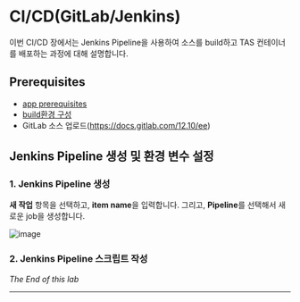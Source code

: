 

# CI/CD(GitLab/Jenkins)
이번 CI/CD 장에서는 Jenkins Pipeline을 사용하여 소스를 build하고 TAS 컨테이너를 배포하는 과정에 대해 설명합니다.

## Prerequisites
- [app prerequisites](lab-prerequisites-app.md)
- [build환경 구성](lab-developing-spring-boot-app.md)
- GitLab 소스 업로드(https://docs.gitlab.com/12.10/ee)

## Jenkins Pipeline 생성 및 환경 변수 설정

### 1. Jenkins Pipeline 생성
**새 작업** 항목을 선택하고, **item name**을 입력합니다. 그리고, **Pipeline**를 선택해서 새로운 job을 생성합니다.

![image](https://user-images.githubusercontent.com/85478109/121808627-5b110400-cc94-11eb-862a-e04f4c1d27c0.png)

### 2. Jenkins Pipeline 스크립트 작성






*The End of this lab*

---
